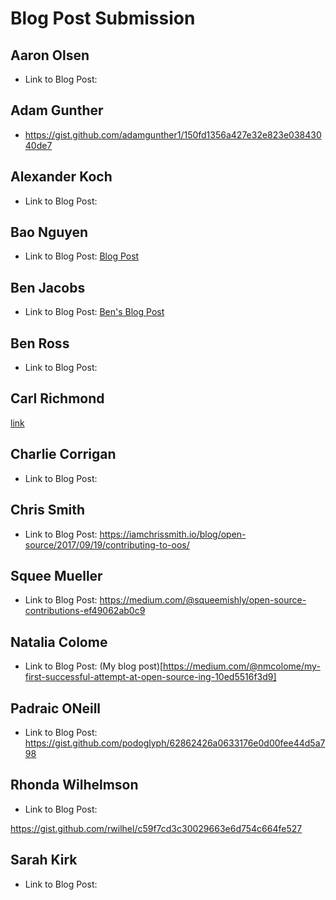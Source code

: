 # Blog Post Submission

## Aaron Olsen

* Link to Blog Post:

## Adam Gunther

* https://gist.github.com/adamgunther1/150fd1356a427e32e823e03843040de7

## Alexander Koch

* Link to Blog Post:

## Bao Nguyen

* Link to Blog Post: [Blog Post](https://gist.github.com/rongxanh88/8b0e2b0f2637b9193452ac8805bb007c)

## Ben Jacobs

* Link to Blog Post: [Ben's Blog Post](https://gist.github.com/Benjaminpjacobs/7219791b71e60eba7de8ac6bb7bc87fa)

## Ben Ross

* Link to Blog Post:

## Carl Richmond

[link](https://gist.github.com/ACC25/bcf6b72c7317b61a2070a9c978d3f97a)

## Charlie Corrigan

* Link to Blog Post:

## Chris Smith

* Link to Blog Post: https://iamchrissmith.io/blog/open-source/2017/09/19/contributing-to-oos/

## Squee Mueller 

* Link to Blog Post: https://medium.com/@squeemishly/open-source-contributions-ef49062ab0c9

## Natalia Colome

* Link to Blog Post: (My blog post)[https://medium.com/@nmcolome/my-first-successful-attempt-at-open-source-ing-10ed5516f3d9]

## Padraic ONeill

* Link to Blog Post: https://gist.github.com/podoglyph/62862426a0633176e0d00fee44d5a798

## Rhonda Wilhelmson

* Link to Blog Post:

https://gist.github.com/rwilhel/c59f7cd3c30029663e6d754c664fe527

## Sarah Kirk

* Link to Blog Post:
